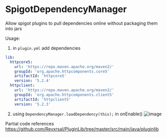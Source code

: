 # SpigotDependencyManager

Allow spigot plugins to pull dependencies online without packaging them into jars

Usage: 

1. in `plugin.yml` add dependencies
``` yaml
lib:
  httpcore5:
    url: 'https://repo.maven.apache.org/maven2/'
    groupId: 'org.apache.httpcomponents.core5'
    artifactId: 'httpcore5'
    version: '5.2.4'
  httpclient:
    url: 'https://repo.maven.apache.org/maven2/'
    groupId: 'org.apache.httpcomponents.client5'
    artifactId: 'httpclient5'
    version: '5.2.3'
```


2. using `DependencyManager.loadDependency(this);` in onEnable()
![image](https://github.com/meteorOSS/SpigotDependencyManager/assets/61687266/8c5de5e0-c5d0-4b5d-a3f7-ac5adaba3c25)



Partial code references https://github.com/Revxrsal/PluginLib/tree/master/src/main/java/pluginlib

